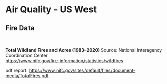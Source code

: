 # Air Quality - US West

## Fire Data
</br>

**Total Wildland Fires and Acres (1983-2020)**
Source: National Interagency Coordination Center  
https://www.nifc.gov/fire-information/statistics/wildfires

pdf report: https://www.nifc.gov/sites/default/files/document-media/TotalFires.pdf


</br></br></br>